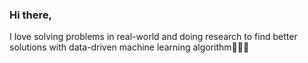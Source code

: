 ﻿### Hi there,
 
I love solving problems in real-world and doing research to find better solutions with data-driven machine learning algorithm💭🧠🚀
